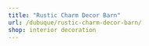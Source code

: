 ```yaml
---
title: "Rustic Charm Decor Barn"
url: /dubuque/rustic-charm-decor-barn/
shop: interior decoration
---
```

